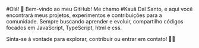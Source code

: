 #Olá! 👋
Bem-vindo ao meu GitHub! Me chamo #Kauã Dal Santo, e aqui você encontrará meus projetos, experimentos e contribuições para a comunidade. Sempre buscando aprender e evoluir, compartilho códigos focados em JavaScript, TypeScript, html e css. 

Sinta-se à vontade para explorar, contribuir ou entrar em contato! 🚀💡
